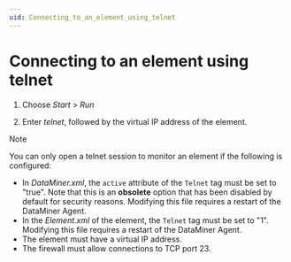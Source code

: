 ```yaml
---
uid: Connecting_to_an_element_using_telnet
---
```


# Connecting to an element using telnet

1. Choose *Start* > *Run*

1. Enter *telnet*, followed by the virtual IP address of the element.

> [!NOTE]
> You can only open a telnet session to monitor an element if the following is configured:
>
> - In *DataMiner.xml*, the `active` attribute of the `Telnet` tag must be set to "true". Note that this is an **obsolete** option that has been disabled by default for security reasons. Modifying this file requires a restart of the DataMiner Agent.
> - In the *Element.xml* of the element, the `Telnet` tag must be set to "1". Modifying this file requires a restart of the DataMiner Agent.
> - The element must have a virtual IP address.
> - The firewall must allow connections to TCP port 23.
